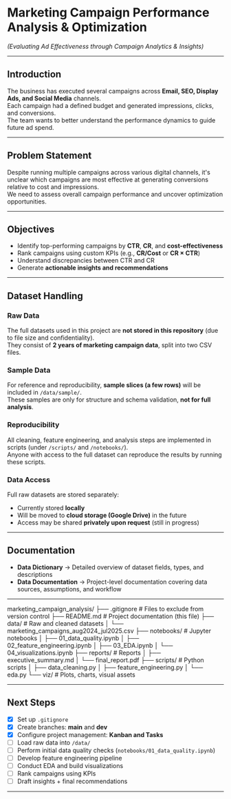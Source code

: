 # Marketing Campaign Performance Analysis & Optimization

*(Evaluating Ad Effectiveness through Campaign Analytics & Insights)*

---

## Introduction
The business has executed several campaigns across **Email, SEO, Display Ads, and Social Media** channels.  
Each campaign had a defined budget and generated impressions, clicks, and conversions.  
The team wants to better understand the performance dynamics to guide future ad spend.

---

## Problem Statement
Despite running multiple campaigns across various digital channels, it's unclear which campaigns are most effective at generating conversions relative to cost and impressions.  
We need to assess overall campaign performance and uncover optimization opportunities.

---

## Objectives
- Identify top-performing campaigns by **CTR**, **CR**, and **cost-effectiveness**  
- Rank campaigns using custom KPIs (e.g., **CR/Cost** or **CR × CTR**)  
- Understand discrepancies between CTR and CR  
- Generate **actionable insights and recommendations**  

---

## Dataset Handling

### Raw Data
The full datasets used in this project are **not stored in this repository** (due to file size and confidentiality).  
They consist of **2 years of marketing campaign data**, split into two CSV files.

### Sample Data
For reference and reproducibility, **sample slices (a few rows)** will be included in `/data/sample/`.  
These samples are only for structure and schema validation, **not for full analysis**.

### Reproducibility
All cleaning, feature engineering, and analysis steps are implemented in scripts (under `/scripts/` and `/notebooks/`).  
Anyone with access to the full dataset can reproduce the results by running these scripts.

### Data Access
Full raw datasets are stored separately:  
- Currently stored **locally**  
- Will be moved to **cloud storage (Google Drive)** in the future  
- Access may be shared **privately upon request** (still in progress)  

---

## Documentation

- **Data Dictionary** → Detailed overview of dataset fields, types, and descriptions  
- **Data Documentation** → Project-level documentation covering data sources, assumptions, and workflow  

---

marketing_campaign_analysis/
├── .gitignore                         # Files to exclude from version control
├── README.md                          # Project documentation (this file)
├── data/                              # Raw and cleaned datasets
│   └── marketing_campaigns_aug2024_jul2025.csv
├── notebooks/                         # Jupyter notebooks
│   ├── 01_data_quality.ipynb
│   ├── 02_feature_engineering.ipynb
│   ├── 03_EDA.ipynb
│   └── 04_visualizations.ipynb
├── reports/                           # Reports
│   ├── executive_summary.md
│   └── final_report.pdf
├── scripts/                           # Python scripts
│   ├── data_cleaning.py
│   ├── feature_engineering.py
│   └── eda.py
└── viz/                               # Plots, charts, visual assets



---

## Next Steps

- [x] Set up `.gitignore`  
- [x] Create branches: **main** and **dev**  
- [x] Configure project management: **Kanban and Tasks**  
- [ ] Load raw data into `/data/`  
- [ ] Perform initial data quality checks (`notebooks/01_data_quality.ipynb`)  
- [ ] Develop feature engineering pipeline  
- [ ] Conduct EDA and build visualizations  
- [ ] Rank campaigns using KPIs  
- [ ] Draft insights + final recommendations  

---






